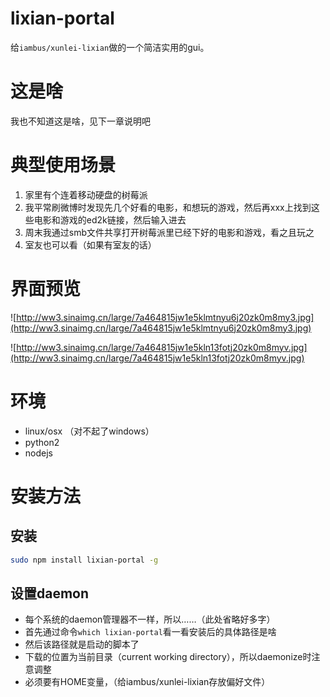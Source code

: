 lixian-portal
=============

给`iambus/xunlei-lixian`做的一个简洁实用的gui。

# 这是啥

我也不知道这是啥，见下一章说明吧

# 典型使用场景

1. 家里有个连着移动硬盘的树莓派
2. 我平常刷微博时发现先几个好看的电影，和想玩的游戏，然后再xxx上找到这些电影和游戏的ed2k链接，然后输入进去
3. 周末我通过smb文件共享打开树莓派里已经下好的电影和游戏，看之且玩之
4. 室友也可以看（如果有室友的话）

# 界面预览

![http://ww3.sinaimg.cn/large/7a464815jw1e5klmtnyu6j20zk0m8my3.jpg](http://ww3.sinaimg.cn/large/7a464815jw1e5klmtnyu6j20zk0m8my3.jpg)

![http://ww3.sinaimg.cn/large/7a464815jw1e5kln13fotj20zk0m8myv.jpg](http://ww3.sinaimg.cn/large/7a464815jw1e5kln13fotj20zk0m8myv.jpg)

# 环境

* linux/osx （对不起了windows）
* python2
* nodejs

# 安装方法

## 安装

```bash
sudo npm install lixian-portal -g
```

## 设置daemon

* 每个系统的daemon管理器不一样，所以……（此处省略好多字）
* 首先通过命令`which lixian-portal`看一看安装后的具体路径是啥
* 然后该路径就是启动的脚本了
* 下载的位置为当前目录（current working directory），所以daemonize时注意调整
* 必须要有HOME变量，（给iambus/xunlei-lixian存放偏好文件）


